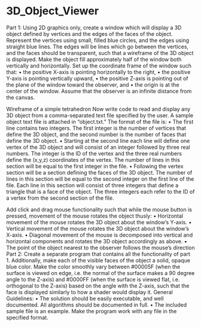 # 3D_Object_Viewer

Part 1:
Using 2D graphics only, create a window which will display a 3D object defined by vertices and the edges of the faces of the object. Represent the vertices using small, filled blue circles, and the edges using straight blue lines. The edges will be lines which go between the vertices, and the faces should be transparent, such that a wireframe of the 3D object is displayed. Make the object fill approximately half of the window both vertically and horizontally. Set up the coordinate frame of the window such that:
•	the positive X-axis is pointing horizontally to the right,
•	the positive Y-axis is pointing vertically upward,
•	the positive Z-axis is pointing out of the plane of the window toward the observer, and
•	the origin is at the center of the window.
Assume that the observer is an infinite distance from the canvas.
 
Wireframe of a simple tetrahedron
Now write code to read and display any 3D object from a comma-separated text file specified by the user. A sample object text file is attached in “object.txt.” The format of the file is:
•	The first line contains two integers. The first integer is the number of vertices that define the 3D object, and the second number is the number of faces that define the 3D object.
•	Starting at the second line each line will define one vertex of the 3D object and will consist of an integer followed by three real numbers. The integer is the ID of the vertex and the three real numbers define the (x,y,z) coordinates of the vertex. The number of lines in this section will be equal to the first integer in the file.
•	Following the vertex section will be a section defining the faces of the 3D object. The number of lines in this section will be equal to the second integer on the first line of the file. Each line in this section will consist of three integers that define a triangle that is a face of the object. The three integers each refer to the ID of a vertex from the second section of the file.



Add click and drag mouse functionality such that while the mouse button is pressed, movement of the mouse rotates the object thusly:
•	Horizontal movement of the mouse rotates the 3D object about the window’s Y-axis.
•	Vertical movement of the mouse rotates the 3D object about the window’s X-axis.
•	Diagonal movement of the mouse is decomposed into vertical and horizontal components and rotates the 3D object accordingly as above.
•	The point of the object nearest to the observer follows the mouse’s direction
Part 2:
Create a separate program that contains all the functionality of part 1. Additionally, make each of the visible faces of the object a solid, opaque blue color. Make the color smoothly vary between #00005F (when the surface is viewed on edge, i.e. the normal of the surface makes a 90 degree angle to the Z-axis) and #0000FF (when the surface is viewed flat, i.e. orthogonal to the Z-axis) based on the angle with the Z-axis, such that the face is displayed similarly to how a shader would display it.
General Guidelines:
•	The solution should be easily executable, and well documented. All algorithms should be documented in full.
•	The included sample file is an example. Make the program work with any file in the specified format.




